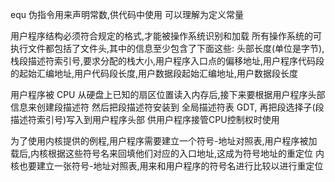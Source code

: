 ﻿equ 伪指令用来声明常数,供代码中使用
可以理解为定义常量



用户程序结构必须符合规定的格式,才能被操作系统识别和加载
所有操作系统的可执行文件都包括了文件头,其中的信息至少包含了下面这些:
头部长度(单位是字节),栈段描述符索引号,要求分配的栈大小,用户程序入口点的偏移地址,用户程序代码段的起始汇编地址,用户代码段长度,用户数据段起始汇编地址,用户数据段长度



用户程序被 CPU 从硬盘上已知的扇区位置读入内存后,接下来要根据用户程序头部信息来创建段描述符
然后把段描述符安装到 全局描述符表 GDT, 再把段选择子(段描述符索引号)写入到用户程序头部
供用户程序接管CPU控制权时使用



为了使用内核提供的例程,用户程序需要建立一个符号-地址对照表,用户程序被加载后,内核根据这些符号名来回填他们对应的入口地址,这成为符号地址的重定位
内核也要建立一张符号-地址对照表,用来和用户程序的符号名进行比较以进行重定位